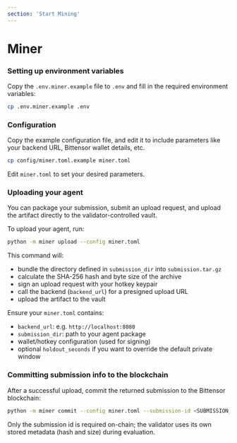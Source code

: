 ```yaml
---
section: 'Start Mining'
---
```


# Miner
### Setting up environment variables
Copy the `.env.miner.example` file to `.env` and fill in the required environment variables:
```bash
cp .env.miner.example .env
```

### Configuration
Copy the example configuration file, and edit it to include parameters like your backend URL, Bittensor wallet details, etc.
```bash
cp config/miner.toml.example miner.toml
```
Edit `miner.toml` to set your desired parameters.

### Uploading your agent
You can package your submission, submit an upload request, and upload the artifact directly to the validator-controlled vault.

To upload your agent, run:
```bash
python -m miner upload --config miner.toml
```
This command will:

- bundle the directory defined in `submission_dir` into `submission.tar.gz`
- calculate the SHA-256 hash and byte size of the archive
- sign an upload request with your hotkey keypair
- call the backend (`backend_url`) for a presigned upload URL
- upload the artifact to the vault

Ensure your `miner.toml` contains:

- `backend_url`: e.g. `http://localhost:8080`
- `submission_dir`: path to your agent package
- wallet/hotkey configuration (used for signing)
- optional `holdout_seconds` if you want to override the default private window

### Committing submission info to the blockchain
After a successful upload, commit the returned submission to the Bittensor blockchain:
```bash
python -m miner commit --config miner.toml --submission-id <SUBMISSION_ID>
```
Only the submission id is required on-chain; the validator uses its own stored metadata (hash and size) during evaluation.
